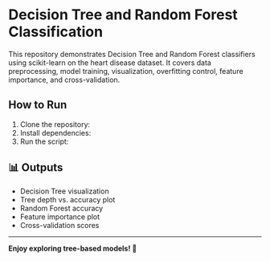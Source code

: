 # Decision Tree and Random Forest Classification

This repository demonstrates Decision Tree and Random Forest classifiers using scikit-learn on the heart disease dataset. It covers data preprocessing, model training, visualization, overfitting control, feature importance, and cross-validation.

## How to Run

1. Clone the repository:
2. Install dependencies:
3. Run the script:



## 📊 Outputs

- Decision Tree visualization  
- Tree depth vs. accuracy plot  
- Random Forest accuracy  
- Feature importance plot  
- Cross-validation scores  

---

**Enjoy exploring tree-based models! 🌳**
